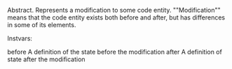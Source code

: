 Abstract. Represents a modification to some code entity. ""Modification"" means that the code entity exists both before and after, but has differences in some of its elements.

Instvars:

before		A definition of the state before the modification
after		A definition of state after the modification
